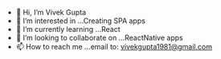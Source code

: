 - 👋 Hi, I’m Vivek Gupta
- 👀 I’m interested in ...Creating SPA apps
- 🌱 I’m currently learning ...React
- 💞️ I’m looking to collaborate on ...ReactNative apps
- 📫 How to reach me ...email to: vivekgupta1981@gmail.com

<!---
vivek31be/vivek31be is a ✨ special ✨ repository because its `README.md` (this file) appears on your GitHub profile.
You can click the Preview link to take a look at your changes.
--->
